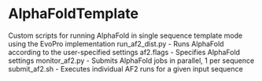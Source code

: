 # AlphaFoldTemplate
Custom scripts for running AlphaFold in single sequence template mode using the EvoPro implementation
run_af2_dist.py - Runs AlphaFold according to the user-specified settings
af2.flags - Specifies AlphaFold settings
monitor_af2.py - Submits AlphaFold jobs in parallel, 1 per sequence
submit_af2.sh - Executes individual AF2 runs for a given input sequence
